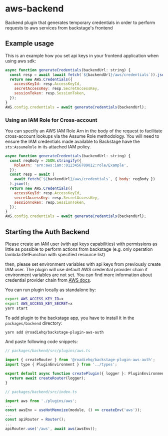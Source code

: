 # aws-backend

Backend plugin that generates temporary credentials in order to perform requests to aws services from backstage's frontend

## Example usage

This is an example how you set api keys in your frontend application when using aws sdk:

```js
async function generateCredentials(backendUrl: string) {
  const resp = await (await fetch(`${backendUrl}/aws/credentials`)).json();
  return new AWS.Credentials({
    accessKeyId: resp.AccessKeyId,
    secretAccessKey: resp.SecretAccessKey,
    sessionToken: resp.SessionToken,
  });
}
AWS.config.credentials = await generateCredentials(backendUrl);
```

### Using an IAM Role for Cross-account

You can specify an AWS IAM Role Arn in the body of the request to facilitate cross-account lookups via the Assume Role methodology. You will need to ensure the IAM credentials made available to Backstage have the `sts:AssumeRole` in its attached IAM policy.

```js
async function generateCredentials(backendUrl: string) {
  const reqBody = JSON.stringify({
    RoleArn: 'arn:aws:iam::0123456789012:role/Example',
  });
  const resp = await (
    await fetch(`${backendUrl}/aws/credentials`, { body: reqBody })
  ).json();
  return new AWS.Credentials({
    accessKeyId: resp.AccessKeyId,
    secretAccessKey: resp.SecretAccessKey,
    sessionToken: resp.SessionToken,
  });
}
AWS.config.credentials = await generateCredentials(backendUrl);
```

## Starting the Auth Backend

Please create an IAM user (with api keys capabilities) with permissions as little as possible to perform actions from backstage (e.g. only operation lambda:GetFunction with specified resource list)

then, please set environment variables with api keys from previously create IAM user. The plugin will use default AWS credential provider chain if environment variables are not set. You can find more information about credential provider chain from [AWS docs](https://docs.aws.amazon.com/sdk-for-javascript/v2/developer-guide/setting-credentials-node.html).

You can run plugin locally as standalone by:

```bash
export AWS_ACCESS_KEY_ID=x
export AWS_ACCESS_KEY_SECRET=x
yarn start
```

To add plugin to the backstage app, you have to install it in the `packages/backend` directory:

```bash
yarn add @roadiehq/backstage-plugin-aws-auth
```

And paste following code snippets:

```js
// packages/backend/src/plugins/aws.ts

import { createRouter } from '@roadiehq/backstage-plugin-aws-auth';
import type { PluginEnvironment } from '../types';

export default async function createPlugin({ logger }: PluginEnvironment) {
  return await createRouter(logger);
}
```

```js
// packages/backend/src/index.ts

import aws from './plugins/aws';
...
const awsEnv = useHotMemoize(module, () => createEnv('aws'));
...
const apiRouter = Router();
...
apiRouter.use('/aws', await aws(awsEnv));
```
